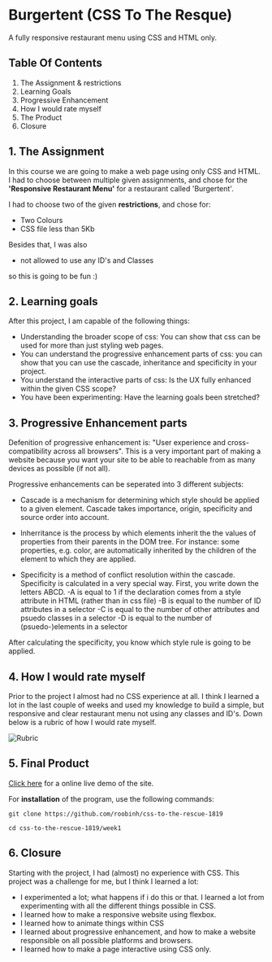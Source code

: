 # Burgertent (CSS To The Resque)
A fully responsive restaurant menu using CSS and HTML only.

## Table Of Contents
1. The Assignment & restrictions
2. Learning Goals
3. Progressive Enhancement
4. How I would rate myself
5. The Product
6. Closure 

## 1. The Assignment
In this course we are going to make a web page using only CSS and HTML. I had to choose between multiple given assignments, and chose for the **'Responsive Restaurant Menu'** for a restaurant called 'Burgertent'.

I had to choose two of the given **restrictions**, and chose for: 
- Two Colours
- CSS file less than 5Kb

Besides that, I was also 
- not allowed to use any ID's and Classes

so this is going to be fun :)

## 2. Learning goals
After this project, I am capable of the following things:

- Understanding the broader scope of css: You can show that css can be used for more than just styling web pages.
- You can understand the progressive enhancement parts of css: you can show that you can use the cascade, inheritance and specificity in your project. 
- You understand the interactive parts of css: Is the UX fully enhanced within the given CSS scope?
- You have been experimenting: Have the learning goals been stretched?

## 3. Progressive Enhancement parts
Defenition of progressive enhancement is: "User experience and cross-compatibility across all browsers". This is a very important part of making a website because you want your site to be able to reachable from as many devices as possible (if not all).

Progressive enhancements can be seperated into 3 different subjects:
- Cascade is a mechanism for determining which style should be applied to a given element. Cascade takes importance, origin, specificity and source order into account.

- Inherritance is the process by which elements inherit the the values of properties from their parents in the DOM tree. For instance: some properties, e.g. color, are automatically inherited by the children of the element to which they are applied.

- Specificity is a method of conflict resolution within the cascade. Specificity is calculated in a very special way. First, you write down the letters ABCD. 
-A is equal to 1 if the declaration comes from a style attribute in HTML (rather than in css file)
-B is equal to the number of ID attributes in a selector
-C is equal to the number of other attributes and psuedo classes in a selector
-D is equal to the number of (psuedo-)elements in a selector

After calculating the specificity, you know which style rule is going to be applied.

## 4. How I would rate myself
Prior to the project I almost had no CSS experience at all. I think I learned a lot in the last couple of weeks and used my knowledge to build a simple, but responsive and clear restaurant menu not using any classes and ID's. Down below is a rubric of how I would rate myself.

![Rubric](https://i.ibb.co/ZBWzJSd/rubric.png)

## 5. Final Product
[Click here](linkje) for a online live demo of the site.

For **installation** of the program, use the following commands:
```
git clone https://github.com/roobinh/css-to-the-rescue-1819

cd css-to-the-rescue-1819/week1
```

## 6. Closure
Starting with the project, I had (almost) no experience with CSS. This project was a challenge for me, but I think I learned a lot:
- I experimented a lot; what happens if i do this or that. I learned a lot from experimenting with all the different things possible in CSS.
- I learned how to make a responsive website using flexbox.
- I learned how to animate things within CSS
- I learned about progressive enhancement, and how to make a website responsible on all possible platforms and browsers.
- I learned how to make a page interactive using CSS only.
